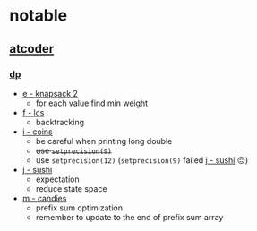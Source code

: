 # notable

## [atcoder](https://atcoder.jp/home)

### [dp](https://atcoder.jp/contests/dp/tasks)
- [e - knapsack 2](https://atcoder.jp/contests/dp/tasks/dp_e)
  - for each value find min weight
- [f - lcs](https://atcoder.jp/contests/dp/tasks/dp_f)
  - backtracking
- [i - coins](https://atcoder.jp/contests/dp/tasks/dp_i)
  - be careful when printing long double
  - ~~use `setprecision(9)`~~
  - use `setprecision(12)` (`setprecision(9)` failed [j - sushi](https://atcoder.jp/contests/dp/tasks/dp_j) :pensive:)
- [j - sushi](https://atcoder.jp/contests/dp/tasks/dp_j)
  - expectation
  - reduce state space
- [m - candies](https://atcoder.jp/contests/dp/tasks/dp_m)
  - prefix sum optimization
  - remember to update to the end of prefix sum array
